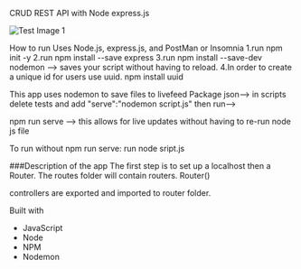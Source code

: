 CRUD REST API with Node express.js 

![Test Image 1](https://assets.website-files.com/5ff66329429d880392f6cba2/61c325278ba0dc1f5c550f27_CRUD%20acronym.png)

How to run
Uses Node.js, express.js, and PostMan or Insomnia
1.run npm init -y 
2.run npm install --save express
3.run npm install --save-dev nodemon  --> saves your script without having to reload.
4.In order to create a unique id for users use uuid.
npm install uuid

This app uses nodemon to save files to livefeed
Package json--> in scripts delete tests and add  "serve":"nodemon script.js" 
then run--> 

npm run serve --> this allows for live updates without having to re-run node js file

To run without npm run serve:
run node sript.js

###Description of the app
The first step is to set up a localhost then a Router.
The routes folder will contain routers.  Router()

controllers are exported and imported to router folder.

Built with
- JavaScript
- Node
- NPM
- Nodemon






